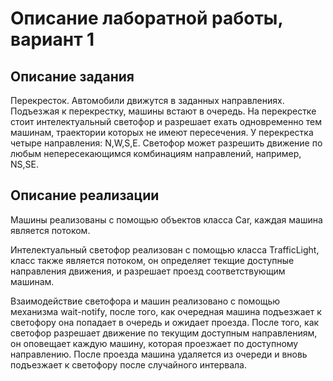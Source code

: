 # Описание лаборатной работы, вариант 1
## Описание задания
Перекресток. Автомобили движутся в заданных направлениях. Подъезжая к перекрестку, машины встают в очередь.
На перекрестке стоит интелектуальный светофор и разрешает ехать одновременно тем машинам, траектории которых
не имеют пересечения. У перекрестка четыре направления: N,W,S,E. Светофор может разрешить движение по любым
непересекающимся комбинациям направлений, например, NS,SE.
## Описание реализации
Машины реализованы с помощью объектов класса Car, каждая машина является потоком.

Интелектуальный светофор реализован с помощью класса TrafficLight, класс также является потоком, он определяет текщие доступные направления движения, и разрешает проезд соответствующим машинам.

Взаимодействие светофора и машин реализовано с помощью механизма wait-notify, после того, как очередная машина подъезжает к светофору она попадает в очередь и ожидает проезда. После того, как светофор разрешает движение по текущим доступным направлениям, он оповещает каждую машину, которая проезжает по доступному направлению. После проезда машина удаляется из очереди и вновь подъезжает к светофору после случайного интервала.
